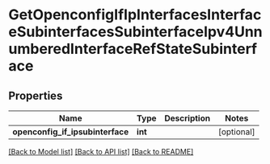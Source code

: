 # GetOpenconfigIfIpInterfacesInterfaceSubinterfacesSubinterfaceIpv4UnnumberedInterfaceRefStateSubinterface

## Properties
Name | Type | Description | Notes
------------ | ------------- | ------------- | -------------
**openconfig_if_ipsubinterface** | **int** |  | [optional] 

[[Back to Model list]](../README.md#documentation-for-models) [[Back to API list]](../README.md#documentation-for-api-endpoints) [[Back to README]](../README.md)



